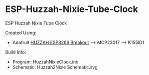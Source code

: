 # ESP-Huzzah-Nixie-Tube-Clock
ESP Huzzah Nixie Tube Clock

Created Using:
- Adafruit [HUZZAH ESP8266 Breakout](https://www.adafruit.com/product/2471) --> MCP23017 --> K155ID1

Build Info:
- Program: HuzzahNixieClock.ino
- Schematic: Huzzah2Nixie Schematic.svg
